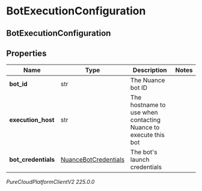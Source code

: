 # BotExecutionConfiguration

## BotExecutionConfiguration

## Properties

|Name | Type | Description | Notes|
|------------ | ------------- | ------------- | -------------|
| **bot_id** | str | The Nuance bot ID | |
| **execution_host** | str | The hostname to use when contacting Nuance to execute this bot | |
| **bot_credentials** | [NuanceBotCredentials](NuanceBotCredentials) | The bot&#39;s launch credentials | |



_PureCloudPlatformClientV2 225.0.0_
